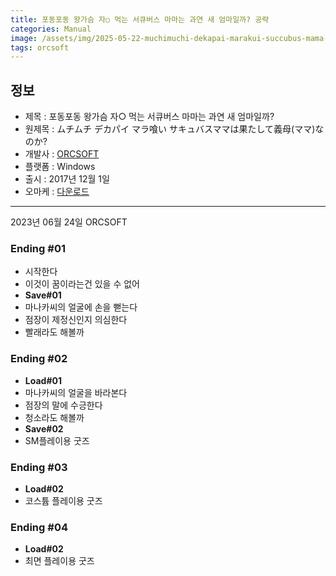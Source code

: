 ```yaml
---
title: 포동포동 왕가슴 자○ 먹는 서큐버스 마마는 과연 새 엄마일까? 공략
categories: Manual
image: /assets/img/2025-05-22-muchimuchi-dekapai-marakui-succubus-mama-1.jpg
tags: orcsoft 
---
```


## 정보

* 제목 : 포동포동 왕가슴 자○ 먹는 서큐버스 마마는 과연 새 엄마일까?
* 원제목 : ムチムチ デカパイ マラ喰い サキュバスママは果たして義母(ママ)なのか?
* 개발사 : [ORCSOFT](/tags/orcsoft)
* 플랫폼 : Windows
* 출시 : 2017년 12월 1일
* 오마케 : [다운로드](/assets/omake/muchimuchi-dekapai-marakui-succubus-mama.zip)

---



2023년 06월 24일
ORCSOFT

### Ending #01

* 시작한다
* 이것이 꿈이라는건 있을 수 없어
* **Save#01**
* 마나카씨의 얼굴에 손을 뻗는다
* 점장이 제정신인지 의심한다
* 빨래라도 해볼까

### Ending #02

* **Load#01**
* 마나카씨의 얼굴을 바라본다
* 점장의 말에 수긍한다
* 청소라도 해볼까
* **Save#02**
* SM플레이용 굿즈

### Ending #03

* **Load#02**
* 코스튬 플레이용 굿즈

### Ending #04

* **Load#02**
* 최면 플레이용 굿즈